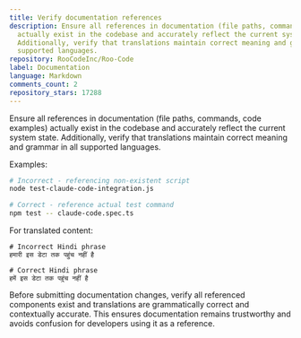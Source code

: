 ```yaml
---
title: Verify documentation references
description: Ensure all references in documentation (file paths, commands, code examples)
  actually exist in the codebase and accurately reflect the current system state.
  Additionally, verify that translations maintain correct meaning and grammar in all
  supported languages.
repository: RooCodeInc/Roo-Code
label: Documentation
language: Markdown
comments_count: 2
repository_stars: 17288
---
```


Ensure all references in documentation (file paths, commands, code examples) actually exist in the codebase and accurately reflect the current system state. Additionally, verify that translations maintain correct meaning and grammar in all supported languages.

Examples:

```bash
# Incorrect - referencing non-existent script
node test-claude-code-integration.js

# Correct - reference actual test command
npm test -- claude-code.spec.ts
```

For translated content:
```
# Incorrect Hindi phrase
हमारी इस डेटा तक पहुंच नहीं है

# Correct Hindi phrase
हमें इस डेटा तक पहुंच नहीं है
```

Before submitting documentation changes, verify all referenced components exist and translations are grammatically correct and contextually accurate. This ensures documentation remains trustworthy and avoids confusion for developers using it as a reference.